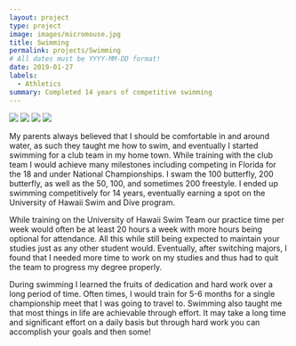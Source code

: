 ```yaml
---
layout: project
type: project
image: images/micromouse.jpg
title: Swimming
permalink: projects/Swimming
# All dates must be YYYY-MM-DD format!
date: 2019-01-27
labels:
  - Athletics
summary: Completed 14 years of competitive swimming
---
```


<div class="ui small rounded images">
  <img class="ui image" src="../images/micromouse-robot.png">
  <img class="ui image" src="../images/micromouse-robot-2.jpg">
  <img class="ui image" src="../images/micromouse.jpg">
  <img class="ui image" src="../images/micromouse-circuit.png">
</div>


My parents always believed that I should be comfortable in and around water, as such they taught me how to swim, and eventually I started swimming for a club team in my home town. While training with the club team I would achieve many milestones including competing in Florida for the 18 and under National Championships. I swam the 100 butterfly, 200 butterfly, as well as the 50, 100, and sometimes 200 freestyle. I ended up swimming competitively for 14 years, eventually earning a spot on the University of Hawaii Swim and Dive program. 

While training on the University of Hawaii Swim Team our practice time per week would often be at least 20 hours a week with more hours being optional for attendance. All this while still being expected to maintain your studies just as any other student would. Eventually, after switching majors, I found that I needed more time to work on my studies and thus had to quit the team to progress my degree properly.
	
During swimming I learned the fruits of dedication and hard work over a long period of time. Often times, I would train for 5-6 months for a single championship meet that I was going to travel to. Swimming also taught me that most things in life are achievable through effort. It may take a long time and significant effort on a daily basis but through hard work you can accomplish your goals and then some!
	

